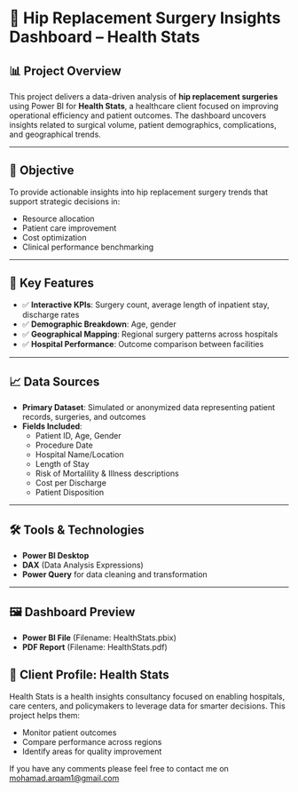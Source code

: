 # 🏥 Hip Replacement Surgery Insights Dashboard – Health Stats

## 📊 Project Overview

This project delivers a data-driven analysis of **hip replacement surgeries** using Power BI for **Health Stats**, a healthcare client focused on improving operational efficiency and patient outcomes. The dashboard uncovers insights related to surgical volume, patient demographics, complications, and geographical trends.

---

## 🎯 Objective

To provide actionable insights into hip replacement surgery trends that support strategic decisions in:
- Resource allocation
- Patient care improvement
- Cost optimization
- Clinical performance benchmarking

---

## 📌 Key Features

- ✅ **Interactive KPIs**: Surgery count, average length of inpatient stay, discharge rates
- ✅ **Demographic Breakdown**: Age, gender
- ✅ **Geographical Mapping**: Regional surgery patterns across hospitals
- ✅ **Hospital Performance**: Outcome comparison between facilities

---

## 📈 Data Sources

- **Primary Dataset**: Simulated or anonymized data representing patient records, surgeries, and outcomes
- **Fields Included**:
  - Patient ID, Age, Gender
  - Procedure Date
  - Hospital Name/Location
  - Length of Stay
  - Risk of Mortalility & Illness descriptions
  - Cost per Discharge
  - Patient Disposition

---

## 🛠 Tools & Technologies

- **Power BI Desktop**
- **DAX** (Data Analysis Expressions)
- **Power Query** for data cleaning and transformation

---

## 🖼️ Dashboard Preview

- **Power BI File**    (Filename: HealthStats.pbix)
- **PDF Report**       (Filename: HealthStats.pdf)

## 🤝 Client Profile: Health Stats
Health Stats is a health insights consultancy focused on enabling hospitals, care centers, and policymakers to leverage data for smarter decisions. This project helps them:

- Monitor patient outcomes
- Compare performance across regions
- Identify areas for quality improvement

If you have any comments please feel free to contact me on mohamad.arqam1@gmail.com
